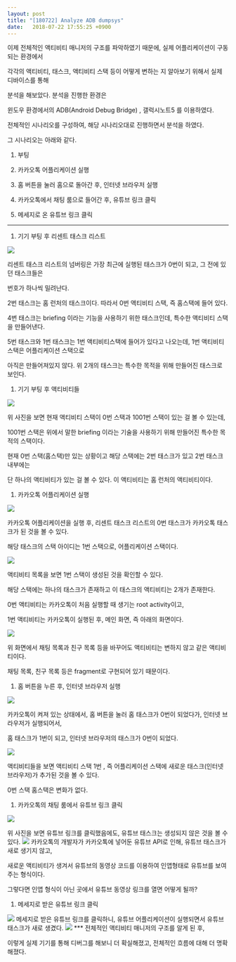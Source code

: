 ```yaml
---
layout: post
title: "[180722] Analyze ADB dumpsys"
date:   2018-07-22 17:55:25 +0900
---
```

이제 전체적인 액티비티 매니저의 구조를 파악하였기 때문에, 실제 어플리케이션이 구동되는 환경에서

각각의 액티비티, 태스크, 액티비티 스택 등이 어떻게 변하는 지 알아보기 위해서 실제 디바이스를 통해

분석을 해보았다. 분석을 진행한 환경은

윈도우 환경에서의 ADB(Android Debug Bridge) , 갤럭시노트5 를 이용하였다.

전체적인 시나리오를 구성하여, 해당 시나리오대로 진행하면서 분석을 하였다.

그 시나리오는 아래와 같다.

1. 부팅

2. 카카오톡 어플리케이션 실행

3. 홈 버튼을 눌러 홈으로 돌아간 후, 인터넷 브라우저 실행

4. 카카오톡에서 채팅 룸으로 들어간 후, 유튜브 링크 클릭

5. 메세지로 온 유튜브 링크 클릭

***

1. 기기 부팅 후 리센트 태스크 리스트

<img src="/assets/images/adb_1.PNG">

리센트 태스크 리스트의 넘버링은 가장 최근에 실행된 태스크가 0번이 되고, 그 전에 있던 태스크들은

번호가 하나씩 밀려난다.

2번 태스크는 홈 런처의 태스크이다. 따라서 0번 액티비티 스택, 즉 홈스택에 들어 있다.

4번 태스크는 briefing 이라는 기능을 사용하기 위한 태스크인데, 특수한 액티비티 스택을 만들어낸다.

5번 태스크와 1번 태스크는 1번 액티비티스택에 들어가 있다고 나오는데, 1번 액티비티 스택은 어플리케이션 스택으로

아직은 만들어져있지 않다. 위 2개의 태스크는 특수한 목적을 위해 만들어진 태스크로 보인다.

1. 기기 부팅 후 액티비티들

<img src="/assets/images/adb_2.PNG">

위 사진을 보면 현재 액티비티 스택이 0번 스택과 1001번 스택이 있는 걸 볼 수 있는데,

1001번 스택은 위에서 말한 briefing 이라는 기술을 사용하기 위해 만들어진 특수한 목적의 스택이다.

현재 0번 스택(홈스택)만 있는 상황이고 해당 스택에는 2번 태스크가 있고 2번 태스크 내부에는

단 하나의 액티비티가 있는 걸 볼 수 있다. 이 액티비티는 홈 런처의 액티비티이다.

1. 카카오톡 어플리케이션 실행

<img src="/assets/images/adb_3.PNG">

카카오톡 어플리케이션을 실행 후, 리센트 태스크 리스트의 0번 태스크가 카카오톡 태스크가 된 것을 볼 수 있다.

해당 태스크의 스택 아이디는 1번 스택으로, 어플리케이션 스택이다.

<img src="/assets/images/adb_4.PNG">

액티비티 목록을 보면 1번 스택이 생성된 것을 확인할 수 있다.

해당 스택에는 하나의 태스크가 존재하고 이 태스크의 액티비티는 2개가 존재한다.

0번 액티비티는 카카오톡이 처음 실행할 때 생기는 root activity이고,

1번 액티비티는 카카오톡이 실행된 후, 메인 화면, 즉 아래의 화면이다.

<img src="/assets/images/adb_5.PNG">

위 화면에서 채팅 목록과 친구 목록 등을 바꾸어도 액티비티는 변하지 않고 같은 액티비티이다.

채팅 목록, 친구 목록 등은 fragment로 구현되어 있기 때문이다.

1. 홈 버튼을 누른 후, 인터넷 브라우저 실행

<img src="/assets/images/adb_6.PNG">

카카오톡이 켜져 있는 상태에서, 홈 버튼을 눌러 홈 태스크가 0번이 되었다가, 인터넷 브라우저가 실행되어서,

홈 태스크가 1번이 되고, 인터넷 브라우저의 태스크가 0번이 되었다.

<img src="/assets/images/adb_7.PNG">

액티비티들을 보면 액티비티 스택 1번 , 즉 어플리케이션 스택에 새로운 태스크(인터넷 브라우저)가 추가된 것을 볼 수 있다.

0번 스택 홈스택은 변화가 없다.

1. 카카오톡의 채팅 룸에서 유튜브 링크 클릭
<img src="/assets/images/adb_8.PNG">

위 사진을 보면 유튜브 링크를 클릭했음에도, 유튜브 태스크는 생성되지 않은 것을 볼 수 있다.
<img src="/assets/images/adb_9.PNG">
카카오톡의 개발자가 카카오톡에 넣어둔 유튜브 API로 인해, 유튜브 태스크가 새로 생기지 않고,

새로운 액티비티가 생겨서 유튜브의 동영상 코드를 이용하여 인앱형태로 유튜브를 보여주는 형식이다.

그렇다면 인앱 형식이 아닌 곳에서 유튜브 동영상 링크를 열면 어떻게 될까?

1. 메세지로 받은 유튜브 링크 클릭
<img src="/assets/images/adb_10.PNG">
메세지로 받은 유튜브 링크를 클릭하니, 유튜브 어플리케이션이 실행되면서 유튜브 태스크가 새로 생겼다.
<img src="/assets/images/adb_11.PNG">
***
전체적인 액티비티 매니저의 구조를 알게 된 후,

이렇게 실제 기기를 통해 디버그를 해보니 더 확실해졌고, 전체적인 흐름에 대해 더 명확해졌다.
